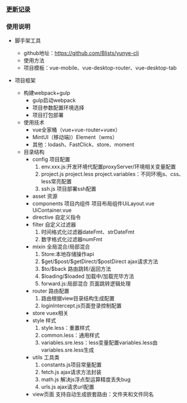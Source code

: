 ### [更新记录](https://github.com/Blists/yunye-cli/blob/vue-mobile/CHANGELOG.md)
### 使用说明
- 脚手架工具
	- github地址：https://github.com/Blists/yunye-cli
	- 使用方法
	- 项目模板：vue-mobile、vue-desktop-router、vue-desktop-tab

- 项目框架
	-  构建webpack+gulp
		- gulp启动webpack
		- 项目参数配置环境选择
		- 项目打包部署 
	- 使用技术
		- vue全家桶（vue+vue-router+vuex）
		-  MintUI（移动端)）Element（wms）
		- 其他：lodash、FastClick、store、moment
	- 目录结构
		- config 项目配置
			1. env.xxx.js:开发环境代配置proxyServer/环境相关变量配置
			2. project.js project.less project.variables：不同环境js、css、less常亮配置
			3. ssh.js 项目部署ssh配置
		- asset 资源
		- components 项目内组件
			项目布局组件UiLayout.vue UiContainer.vue
		- directive 自定义指令
		- filter 自定义过滤器
			1. 时间格式化过滤器dateFmt、strDateFmt
			2. 数字格式化过滤器numFmt
		- mixin 全局混合/局部混合
			1. Store:本地存储操作api
			2. \$get/\$post/\$getDirect/\$postDirect ajax请求方法
			3. \$to/\$back 路由跳转/返回方法
			4. \$loading/\$loaded 加载中/加载完毕方法
			5. forward.js:局部混合 页面跳转逻辑处理
		- router 路由配置
			1. 路由根据view目录结构生成配置
			2. loginIntercept.js页面登录控制配置
		- store vuex相关
		- style 样式
			1. style.less：重置样式
			2. common.less：通用样式
			3. variables.sre.less：less变量配置variables.less由variables.sre.less生成
		- utils 工具类
			1. constants.js项目常量配置
			2. fetch.js ajax请求方法封装
			3. math.js 解决js浮点型运算精度丢失bug
			4. urls.js ajax请求url配置
		- view页面
			支持自动生成嵌套路由：文件夹和文件同名

		
